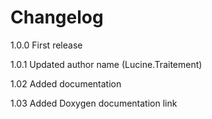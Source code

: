 # Changelog

1.0.0 First release

1.0.1 Updated author name (Lucine.Traitement)

1.02 Added documentation

1.03 Added Doxygen documentation link